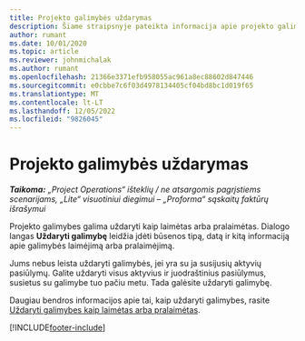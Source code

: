 ```yaml
---
title: Projekto galimybės uždarymas
description: Šiame straipsnyje pateikta informacija apie projekto galimybės uždarymą.
author: rumant
ms.date: 10/01/2020
ms.topic: article
ms.reviewer: johnmichalak
ms.author: rumant
ms.openlocfilehash: 21366e3371efb958055ac961a8ec88602d847446
ms.sourcegitcommit: e0cbbe7c6f03d4978134405cf04bd8bc1d019f65
ms.translationtype: MT
ms.contentlocale: lt-LT
ms.lasthandoff: 12/05/2022
ms.locfileid: "9826045"
---
```

# <a name="close-a-project-opportunity"></a>Projekto galimybės uždarymas 

_**Taikoma:** „Project Operations“ išteklių / ne atsargomis pagrįstiems scenarijams, „Lite“ visuotiniui diegimui – „Proforma“ sąskaitų faktūrų išrašymui_

Projekto galimybes galima uždaryti kaip laimėtas arba pralaimėtas. Dialogo langas **Uždaryti galimybę** leidžia įdėti būsenos tipą, datą ir kitą informaciją apie galimybės laimėjimą arba pralaimėjimą.

Jums nebus leista uždaryti galimybės, jei yra su ja susijusių aktyvių pasiūlymų. Galite uždaryti visus aktyvius ir juodraštinius pasiūlymus, susietus su galimybe tuo pačiu metu. Tada galėsite uždaryti galimybę.

Daugiau bendros informacijos apie tai, kaip uždaryti galimybes, rasite [Uždaryti galimybes kaip laimėtas arba pralaimėtas](/dynamics365/sales-enterprise/close-opportunity-won-lost-sales).


[!INCLUDE[footer-include](../includes/footer-banner.md)]
